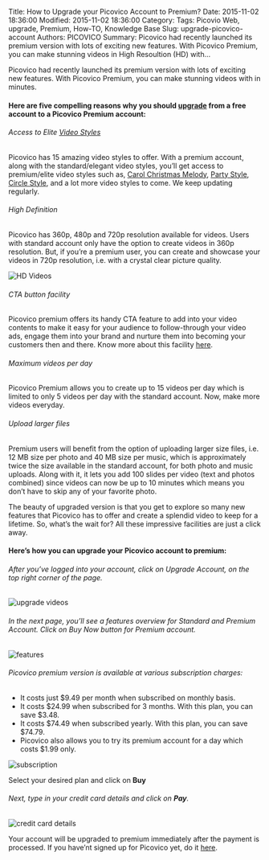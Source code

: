 Title: How to Upgrade your Picovico Account to Premium?
Date: 2015-11-02 18:36:00
Modified: 2015-11-02 18:36:00
Category: 
Tags: Picovio Web, upgrade, Premium, How-TO, Knowledge Base
Slug: upgrade-picovico-account
Authors: PICOVICO
Summary: Picovico had recently launched its premium version with lots of exciting new features. With Picovico Premium, you can make stunning videos in High Resoultion (HD) with...

Picovico had recently launched its premium version with lots of exciting new features. With Picovico Premium, you can make stunning videos with in minutes. 

#### Here are five compelling reasons why you should [upgrade](https://web.picovico.com/en/pricing) from a free account to a Picovico Premium account:

###### Access to Elite [Video Styles](https://web.picovico.com/en/video/styles)
Picovico has 15 amazing video styles to offer. With a premium account, along with the  standard/elegant video styles, you’ll get access to premium/elite video styles such as, [Carol Christmas Melody](https://web.picovico.com/en/video/styles/carol), [Party Style](https://web.picovico.com/en/video/styles/party), [Circle Style](https://web.picovico.com/en/video/styles/circle), and a lot more video styles to come. We keep updating regularly. 

###### High Definition
Picovico has 360p, 480p and 720p resolution available for videos. Users with standard account only have the option to create videos in 360p resolution. But, if you’re a premium user, you can create and showcase your videos in 720p resolution, i.e. with a crystal clear picture quality.

![HD Videos](/theme/images/blog-articles/knowledgebase/upgrade-account/sd_hd.jpg)

###### CTA button facility
Picovico premium offers its handy CTA feature to add into your video contents to make it easy for your audience to follow-through your video ads, engage them into your brand and nurture them into becoming your customers then and there. Know more about this facility [here](http://blog.picovico.com/adding-cta-button-in-picovico-video.html).

###### Maximum videos per day
Picovico Premium allows you to create up to 15 videos per day which is limited to only 5 videos per day with the standard account. Now, make more videos everyday.

###### Upload larger files
Premium users will benefit from the option of uploading larger size files, i.e. 12 MB size per photo and 40 MB size per music, which is approximately twice the size available in the standard account, for both photo and music uploads. Along with it, it lets you add 100 slides per video (text and photos combined) since videos can now be up to 10 minutes which means you don’t have to skip any of your favorite photo.

The beauty of upgraded version is that you get to explore so many new features that Picovico has to offer and create a splendid video to keep for a lifetime. So, what’s the wait for? All these impressive facilities are just a click away.

#### Here&#8217;s how you can upgrade your Picovico account to premium: 

###### After you&#8217;ve logged into your account, click on _Upgrade Account_, on the top right corner of the page.

![upgrade videos](/theme/images/blog-articles/knowledgebase/upgrade-account/upgrade.jpg)

###### In the next page, you&#8217;ll see a features overview for Standard and Premium Account. Click on _Buy Now_ button for Premium account. 

![features](/theme/images/blog-articles/knowledgebase/upgrade-account/features.jpg)

###### Picovico premium version is available at various subscription charges:

+ It costs just $9.49 per month when subscribed on monthly basis.
+ It costs $24.99 when subscribed for 3 months. With this plan, you can save $3.48.
+ It costs $74.49 when subscribed yearly. With this plan, you can save $74.79.
+ Picovico also allows you to try its premium account for a day which costs $1.99 only. 

![subscription](/theme/images/blog-articles/knowledgebase/upgrade-account/subscription.jpg)
 
Select your desired plan and click on __Buy__

###### Next, type in your credit card details and click on __Pay__. 

![credit card details](/theme/images/blog-articles/knowledgebase/upgrade-account/credit_card_details.jpg)

Your account will be upgraded to premium immediately after the payment is processed.
If you have&#8217;nt signed up for Picovico yet, do it [here](https://web.picovico.com/en/user/login). 

